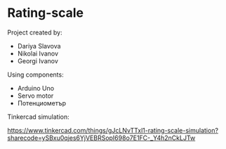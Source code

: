 # Rating-scale
Project created by:

- Dariya Slavova
- Nikolai Ivanov
- Georgi Ivanov

Using components:

- Arduino Uno
- Servo motor
- Потенциометър 

Tinkercad simulation:

https://www.tinkercad.com/things/gJcLNvTTxl1-rating-scale-simulation?sharecode=ySBxu0qjes6YjVEBRSopI698o7E1FC-_Y4h2nCkLJTw
